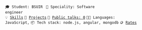 <code>🎓 Student: BSUIR </code>
<code>👷 Speciality: Software engineer </code><br>
<code>💡 [Skills](SKILLS.md)</code>
<code>🧻 [Projects](PROJECTS.md)</code>
<code>📢 [Public talks: 0](TALKS.md)</code>
<code>🧑‍💻 Languages: JavaScript,</code>
<code>📦 Tech stack: node.js, angular, mongodb</code>
<code>🪙 [Rates](RATES.md)</code><br>

